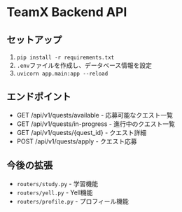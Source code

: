 # TeamX Backend API

## セットアップ
1. `pip install -r requirements.txt`
2. `.env`ファイルを作成し、データベース情報を設定
3. `uvicorn app.main:app --reload`

## エンドポイント
- GET /api/v1/quests/available - 応募可能なクエスト一覧
- GET /api/v1/quests/in-progress - 進行中のクエスト一覧
- GET /api/v1/quests/{quest_id} - クエスト詳細
- POST /api/v1/quests/apply - クエスト応募

## 今後の拡張
- `routers/study.py` - 学習機能
- `routers/yell.py` - Yell機能
- `routers/profile.py` - プロフィール機能